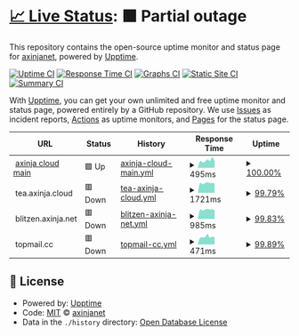 # [📈 Live Status](https://axinjanet.github.io/upptime/): <!--live status--> **🟧 Partial outage**

This repository contains the open-source uptime monitor and status page for [axinjanet](https://axinjanet.github.io/upptime/), powered by [Upptime](https://github.com/upptime/upptime).

[![Uptime CI](https://github.com/axinjanet/upptime/workflows/Uptime%20CI/badge.svg)](https://github.com/axinjanet/upptime/actions?query=workflow%3A%22Uptime+CI%22)
[![Response Time CI](https://github.com/axinjanet/upptime/workflows/Response%20Time%20CI/badge.svg)](https://github.com/axinjanet/upptime/actions?query=workflow%3A%22Response+Time+CI%22)
[![Graphs CI](https://github.com/axinjanet/upptime/workflows/Graphs%20CI/badge.svg)](https://github.com/axinjanet/upptime/actions?query=workflow%3A%22Graphs+CI%22)
[![Static Site CI](https://github.com/axinjanet/upptime/workflows/Static%20Site%20CI/badge.svg)](https://github.com/axinjanet/upptime/actions?query=workflow%3A%22Static+Site+CI%22)
[![Summary CI](https://github.com/axinjanet/upptime/workflows/Summary%20CI/badge.svg)](https://github.com/axinjanet/upptime/actions?query=workflow%3A%22Summary+CI%22)

With [Upptime](https://upptime.js.org), you can get your own unlimited and free uptime monitor and status page, powered entirely by a GitHub repository. We use [Issues](https://github.com/axinjanet/upptime/issues) as incident reports, [Actions](https://github.com/axinjanet/upptime/actions) as uptime monitors, and [Pages](https://axinjanet.github.io/upptime/) for the status page.

<!--start: status pages-->
<!-- This summary is generated by Upptime (https://github.com/upptime/upptime) -->
<!-- Do not edit this manually, your changes will be overwritten -->
<!-- prettier-ignore -->
| URL | Status | History | Response Time | Uptime |
| --- | ------ | ------- | ------------- | ------ |
| <img alt="" src="https://favicons.githubusercontent.com/www.axinja.cloud" height="13"> [axinja cloud main](https://www.axinja.cloud) | 🟩 Up | [axinja-cloud-main.yml](https://github.com/axinjanet/upptime/commits/HEAD/history/axinja-cloud-main.yml) | <details><summary><img alt="Response time graph" src="./graphs/axinja-cloud-main/response-time-week.png" height="20"> 495ms</summary><br><a href="https://axinjanet.github.io/upptime/history/axinja-cloud-main"><img alt="Response time 495" src="https://img.shields.io/endpoint?url=https%3A%2F%2Fraw.githubusercontent.com%2Faxinjanet%2Fupptime%2FHEAD%2Fapi%2Faxinja-cloud-main%2Fresponse-time.json"></a><br><a href="https://axinjanet.github.io/upptime/history/axinja-cloud-main"><img alt="24-hour response time 495" src="https://img.shields.io/endpoint?url=https%3A%2F%2Fraw.githubusercontent.com%2Faxinjanet%2Fupptime%2FHEAD%2Fapi%2Faxinja-cloud-main%2Fresponse-time-day.json"></a><br><a href="https://axinjanet.github.io/upptime/history/axinja-cloud-main"><img alt="7-day response time 495" src="https://img.shields.io/endpoint?url=https%3A%2F%2Fraw.githubusercontent.com%2Faxinjanet%2Fupptime%2FHEAD%2Fapi%2Faxinja-cloud-main%2Fresponse-time-week.json"></a><br><a href="https://axinjanet.github.io/upptime/history/axinja-cloud-main"><img alt="30-day response time 495" src="https://img.shields.io/endpoint?url=https%3A%2F%2Fraw.githubusercontent.com%2Faxinjanet%2Fupptime%2FHEAD%2Fapi%2Faxinja-cloud-main%2Fresponse-time-month.json"></a><br><a href="https://axinjanet.github.io/upptime/history/axinja-cloud-main"><img alt="1-year response time 495" src="https://img.shields.io/endpoint?url=https%3A%2F%2Fraw.githubusercontent.com%2Faxinjanet%2Fupptime%2FHEAD%2Fapi%2Faxinja-cloud-main%2Fresponse-time-year.json"></a></details> | <details><summary><a href="https://axinjanet.github.io/upptime/history/axinja-cloud-main">100.00%</a></summary><a href="https://axinjanet.github.io/upptime/history/axinja-cloud-main"><img alt="All-time uptime 100.00%" src="https://img.shields.io/endpoint?url=https%3A%2F%2Fraw.githubusercontent.com%2Faxinjanet%2Fupptime%2FHEAD%2Fapi%2Faxinja-cloud-main%2Fuptime.json"></a><br><a href="https://axinjanet.github.io/upptime/history/axinja-cloud-main"><img alt="24-hour uptime 100.00%" src="https://img.shields.io/endpoint?url=https%3A%2F%2Fraw.githubusercontent.com%2Faxinjanet%2Fupptime%2FHEAD%2Fapi%2Faxinja-cloud-main%2Fuptime-day.json"></a><br><a href="https://axinjanet.github.io/upptime/history/axinja-cloud-main"><img alt="7-day uptime 100.00%" src="https://img.shields.io/endpoint?url=https%3A%2F%2Fraw.githubusercontent.com%2Faxinjanet%2Fupptime%2FHEAD%2Fapi%2Faxinja-cloud-main%2Fuptime-week.json"></a><br><a href="https://axinjanet.github.io/upptime/history/axinja-cloud-main"><img alt="30-day uptime 100.00%" src="https://img.shields.io/endpoint?url=https%3A%2F%2Fraw.githubusercontent.com%2Faxinjanet%2Fupptime%2FHEAD%2Fapi%2Faxinja-cloud-main%2Fuptime-month.json"></a><br><a href="https://axinjanet.github.io/upptime/history/axinja-cloud-main"><img alt="1-year uptime 100.00%" src="https://img.shields.io/endpoint?url=https%3A%2F%2Fraw.githubusercontent.com%2Faxinjanet%2Fupptime%2FHEAD%2Fapi%2Faxinja-cloud-main%2Fuptime-year.json"></a></details>
| <img alt="" src="https://favicons.githubusercontent.com/null" height="13"> tea.axinja.cloud | 🟥 Down | [tea-axinja-cloud.yml](https://github.com/axinjanet/upptime/commits/HEAD/history/tea-axinja-cloud.yml) | <details><summary><img alt="Response time graph" src="./graphs/tea-axinja-cloud/response-time-week.png" height="20"> 1721ms</summary><br><a href="https://axinjanet.github.io/upptime/history/tea-axinja-cloud"><img alt="Response time 1721" src="https://img.shields.io/endpoint?url=https%3A%2F%2Fraw.githubusercontent.com%2Faxinjanet%2Fupptime%2FHEAD%2Fapi%2Ftea-axinja-cloud%2Fresponse-time.json"></a><br><a href="https://axinjanet.github.io/upptime/history/tea-axinja-cloud"><img alt="24-hour response time 1721" src="https://img.shields.io/endpoint?url=https%3A%2F%2Fraw.githubusercontent.com%2Faxinjanet%2Fupptime%2FHEAD%2Fapi%2Ftea-axinja-cloud%2Fresponse-time-day.json"></a><br><a href="https://axinjanet.github.io/upptime/history/tea-axinja-cloud"><img alt="7-day response time 1721" src="https://img.shields.io/endpoint?url=https%3A%2F%2Fraw.githubusercontent.com%2Faxinjanet%2Fupptime%2FHEAD%2Fapi%2Ftea-axinja-cloud%2Fresponse-time-week.json"></a><br><a href="https://axinjanet.github.io/upptime/history/tea-axinja-cloud"><img alt="30-day response time 1721" src="https://img.shields.io/endpoint?url=https%3A%2F%2Fraw.githubusercontent.com%2Faxinjanet%2Fupptime%2FHEAD%2Fapi%2Ftea-axinja-cloud%2Fresponse-time-month.json"></a><br><a href="https://axinjanet.github.io/upptime/history/tea-axinja-cloud"><img alt="1-year response time 1721" src="https://img.shields.io/endpoint?url=https%3A%2F%2Fraw.githubusercontent.com%2Faxinjanet%2Fupptime%2FHEAD%2Fapi%2Ftea-axinja-cloud%2Fresponse-time-year.json"></a></details> | <details><summary><a href="https://axinjanet.github.io/upptime/history/tea-axinja-cloud">99.79%</a></summary><a href="https://axinjanet.github.io/upptime/history/tea-axinja-cloud"><img alt="All-time uptime 99.79%" src="https://img.shields.io/endpoint?url=https%3A%2F%2Fraw.githubusercontent.com%2Faxinjanet%2Fupptime%2FHEAD%2Fapi%2Ftea-axinja-cloud%2Fuptime.json"></a><br><a href="https://axinjanet.github.io/upptime/history/tea-axinja-cloud"><img alt="24-hour uptime 99.79%" src="https://img.shields.io/endpoint?url=https%3A%2F%2Fraw.githubusercontent.com%2Faxinjanet%2Fupptime%2FHEAD%2Fapi%2Ftea-axinja-cloud%2Fuptime-day.json"></a><br><a href="https://axinjanet.github.io/upptime/history/tea-axinja-cloud"><img alt="7-day uptime 99.79%" src="https://img.shields.io/endpoint?url=https%3A%2F%2Fraw.githubusercontent.com%2Faxinjanet%2Fupptime%2FHEAD%2Fapi%2Ftea-axinja-cloud%2Fuptime-week.json"></a><br><a href="https://axinjanet.github.io/upptime/history/tea-axinja-cloud"><img alt="30-day uptime 99.79%" src="https://img.shields.io/endpoint?url=https%3A%2F%2Fraw.githubusercontent.com%2Faxinjanet%2Fupptime%2FHEAD%2Fapi%2Ftea-axinja-cloud%2Fuptime-month.json"></a><br><a href="https://axinjanet.github.io/upptime/history/tea-axinja-cloud"><img alt="1-year uptime 99.79%" src="https://img.shields.io/endpoint?url=https%3A%2F%2Fraw.githubusercontent.com%2Faxinjanet%2Fupptime%2FHEAD%2Fapi%2Ftea-axinja-cloud%2Fuptime-year.json"></a></details>
| <img alt="" src="https://favicons.githubusercontent.com/null" height="13"> blitzen.axinja.net | 🟥 Down | [blitzen-axinja-net.yml](https://github.com/axinjanet/upptime/commits/HEAD/history/blitzen-axinja-net.yml) | <details><summary><img alt="Response time graph" src="./graphs/blitzen-axinja-net/response-time-week.png" height="20"> 985ms</summary><br><a href="https://axinjanet.github.io/upptime/history/blitzen-axinja-net"><img alt="Response time 985" src="https://img.shields.io/endpoint?url=https%3A%2F%2Fraw.githubusercontent.com%2Faxinjanet%2Fupptime%2FHEAD%2Fapi%2Fblitzen-axinja-net%2Fresponse-time.json"></a><br><a href="https://axinjanet.github.io/upptime/history/blitzen-axinja-net"><img alt="24-hour response time 985" src="https://img.shields.io/endpoint?url=https%3A%2F%2Fraw.githubusercontent.com%2Faxinjanet%2Fupptime%2FHEAD%2Fapi%2Fblitzen-axinja-net%2Fresponse-time-day.json"></a><br><a href="https://axinjanet.github.io/upptime/history/blitzen-axinja-net"><img alt="7-day response time 985" src="https://img.shields.io/endpoint?url=https%3A%2F%2Fraw.githubusercontent.com%2Faxinjanet%2Fupptime%2FHEAD%2Fapi%2Fblitzen-axinja-net%2Fresponse-time-week.json"></a><br><a href="https://axinjanet.github.io/upptime/history/blitzen-axinja-net"><img alt="30-day response time 985" src="https://img.shields.io/endpoint?url=https%3A%2F%2Fraw.githubusercontent.com%2Faxinjanet%2Fupptime%2FHEAD%2Fapi%2Fblitzen-axinja-net%2Fresponse-time-month.json"></a><br><a href="https://axinjanet.github.io/upptime/history/blitzen-axinja-net"><img alt="1-year response time 985" src="https://img.shields.io/endpoint?url=https%3A%2F%2Fraw.githubusercontent.com%2Faxinjanet%2Fupptime%2FHEAD%2Fapi%2Fblitzen-axinja-net%2Fresponse-time-year.json"></a></details> | <details><summary><a href="https://axinjanet.github.io/upptime/history/blitzen-axinja-net">99.83%</a></summary><a href="https://axinjanet.github.io/upptime/history/blitzen-axinja-net"><img alt="All-time uptime 99.83%" src="https://img.shields.io/endpoint?url=https%3A%2F%2Fraw.githubusercontent.com%2Faxinjanet%2Fupptime%2FHEAD%2Fapi%2Fblitzen-axinja-net%2Fuptime.json"></a><br><a href="https://axinjanet.github.io/upptime/history/blitzen-axinja-net"><img alt="24-hour uptime 99.83%" src="https://img.shields.io/endpoint?url=https%3A%2F%2Fraw.githubusercontent.com%2Faxinjanet%2Fupptime%2FHEAD%2Fapi%2Fblitzen-axinja-net%2Fuptime-day.json"></a><br><a href="https://axinjanet.github.io/upptime/history/blitzen-axinja-net"><img alt="7-day uptime 99.83%" src="https://img.shields.io/endpoint?url=https%3A%2F%2Fraw.githubusercontent.com%2Faxinjanet%2Fupptime%2FHEAD%2Fapi%2Fblitzen-axinja-net%2Fuptime-week.json"></a><br><a href="https://axinjanet.github.io/upptime/history/blitzen-axinja-net"><img alt="30-day uptime 99.83%" src="https://img.shields.io/endpoint?url=https%3A%2F%2Fraw.githubusercontent.com%2Faxinjanet%2Fupptime%2FHEAD%2Fapi%2Fblitzen-axinja-net%2Fuptime-month.json"></a><br><a href="https://axinjanet.github.io/upptime/history/blitzen-axinja-net"><img alt="1-year uptime 99.83%" src="https://img.shields.io/endpoint?url=https%3A%2F%2Fraw.githubusercontent.com%2Faxinjanet%2Fupptime%2FHEAD%2Fapi%2Fblitzen-axinja-net%2Fuptime-year.json"></a></details>
| <img alt="" src="https://favicons.githubusercontent.com/null" height="13"> topmail.cc | 🟥 Down | [topmail-cc.yml](https://github.com/axinjanet/upptime/commits/HEAD/history/topmail-cc.yml) | <details><summary><img alt="Response time graph" src="./graphs/topmail-cc/response-time-week.png" height="20"> 471ms</summary><br><a href="https://axinjanet.github.io/upptime/history/topmail-cc"><img alt="Response time 471" src="https://img.shields.io/endpoint?url=https%3A%2F%2Fraw.githubusercontent.com%2Faxinjanet%2Fupptime%2FHEAD%2Fapi%2Ftopmail-cc%2Fresponse-time.json"></a><br><a href="https://axinjanet.github.io/upptime/history/topmail-cc"><img alt="24-hour response time 471" src="https://img.shields.io/endpoint?url=https%3A%2F%2Fraw.githubusercontent.com%2Faxinjanet%2Fupptime%2FHEAD%2Fapi%2Ftopmail-cc%2Fresponse-time-day.json"></a><br><a href="https://axinjanet.github.io/upptime/history/topmail-cc"><img alt="7-day response time 471" src="https://img.shields.io/endpoint?url=https%3A%2F%2Fraw.githubusercontent.com%2Faxinjanet%2Fupptime%2FHEAD%2Fapi%2Ftopmail-cc%2Fresponse-time-week.json"></a><br><a href="https://axinjanet.github.io/upptime/history/topmail-cc"><img alt="30-day response time 471" src="https://img.shields.io/endpoint?url=https%3A%2F%2Fraw.githubusercontent.com%2Faxinjanet%2Fupptime%2FHEAD%2Fapi%2Ftopmail-cc%2Fresponse-time-month.json"></a><br><a href="https://axinjanet.github.io/upptime/history/topmail-cc"><img alt="1-year response time 471" src="https://img.shields.io/endpoint?url=https%3A%2F%2Fraw.githubusercontent.com%2Faxinjanet%2Fupptime%2FHEAD%2Fapi%2Ftopmail-cc%2Fresponse-time-year.json"></a></details> | <details><summary><a href="https://axinjanet.github.io/upptime/history/topmail-cc">99.89%</a></summary><a href="https://axinjanet.github.io/upptime/history/topmail-cc"><img alt="All-time uptime 99.89%" src="https://img.shields.io/endpoint?url=https%3A%2F%2Fraw.githubusercontent.com%2Faxinjanet%2Fupptime%2FHEAD%2Fapi%2Ftopmail-cc%2Fuptime.json"></a><br><a href="https://axinjanet.github.io/upptime/history/topmail-cc"><img alt="24-hour uptime 99.89%" src="https://img.shields.io/endpoint?url=https%3A%2F%2Fraw.githubusercontent.com%2Faxinjanet%2Fupptime%2FHEAD%2Fapi%2Ftopmail-cc%2Fuptime-day.json"></a><br><a href="https://axinjanet.github.io/upptime/history/topmail-cc"><img alt="7-day uptime 99.89%" src="https://img.shields.io/endpoint?url=https%3A%2F%2Fraw.githubusercontent.com%2Faxinjanet%2Fupptime%2FHEAD%2Fapi%2Ftopmail-cc%2Fuptime-week.json"></a><br><a href="https://axinjanet.github.io/upptime/history/topmail-cc"><img alt="30-day uptime 99.89%" src="https://img.shields.io/endpoint?url=https%3A%2F%2Fraw.githubusercontent.com%2Faxinjanet%2Fupptime%2FHEAD%2Fapi%2Ftopmail-cc%2Fuptime-month.json"></a><br><a href="https://axinjanet.github.io/upptime/history/topmail-cc"><img alt="1-year uptime 99.89%" src="https://img.shields.io/endpoint?url=https%3A%2F%2Fraw.githubusercontent.com%2Faxinjanet%2Fupptime%2FHEAD%2Fapi%2Ftopmail-cc%2Fuptime-year.json"></a></details>

<!--end: status pages-->

## 📄 License

- Powered by: [Upptime](https://github.com/upptime/upptime)
- Code: [MIT](./LICENSE) © [axinjanet](https://axinjanet.github.io/upptime/)
- Data in the `./history` directory: [Open Database License](https://opendatacommons.org/licenses/odbl/1-0/)
